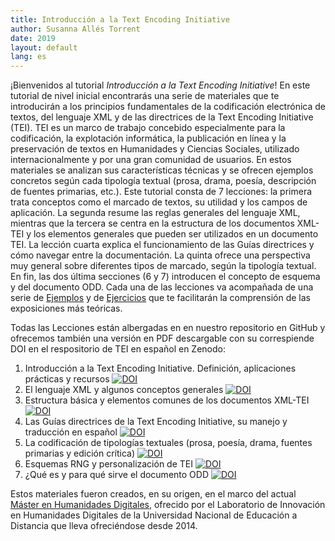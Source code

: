 ```yaml
---
title: Introducción a la Text Encoding Initiative
author: Susanna Allés Torrent
date: 2019
layout: default
lang: es
---
```


¡Bienvenidos al tutorial *Introducción a la Text Encoding Initiative*! En este tutorial de nivel inicial encontrarás una serie de materiales que te introducirán a los principios fundamentales de la codificación electrónica de textos, del lenguaje XML y de las directrices de la Text Encoding Initiative (TEI). TEI es un marco de trabajo concebido especialmente para la codificación, la explotación informática, la publicación en línea y la preservación de textos en Humanidades y Ciencias Sociales, utilizado internacionalmente y por una gran comunidad de usuarios. En estos materiales se analizan sus características técnicas y se ofrecen ejemplos concretos según cada tipología textual (prosa, drama, poesía, descripción de fuentes primarias, etc.). Este tutorial consta de 7 lecciones: la primera trata conceptos como el marcado de textos, su utilidad y los campos de aplicación. La segunda resume las reglas generales del lenguaje XML, mientras que la tercera se centra en la estructura de los documentos XML-TEI y los elementos generales que pueden ser utilizados en un documento TEI. La lección cuarta explica el funcionamiento de las Guías directrices y cómo navegar entre la documentación. La quinta ofrece una perspectiva muy general sobre diferentes tipos de marcado, según la tipología textual. En fin, las dos última secciones (6 y 7) introducen el concepto de esquema y del documento ODD. Cada una de las lecciones va acompañada de una serie de [Ejemplos](https://tthub.io/aprende/ejemplos/) y de [Ejercicios](https://tthub.io/aprende/ejercicios/) que te facilitarán la comprensión de las exposiciones más teóricas. 

Todas las Lecciones están albergadas en en nuestro repositorio en GitHub y ofrecemos también una versión en PDF descargable con su correspiende DOI en el respositorio de TEI en español en Zenodo: 

1. Introducción a la Text Encoding Initiative. Definición, aplicaciones prácticas y recursos  <a href="https://doi.org/10.5281/zenodo.4430863"><img src="https://zenodo.org/badge/DOI/10.5281/zenodo.4430863.svg" alt="DOI"></a>
2. El lenguaje XML y algunos conceptos generales  <a href="https://doi.org/10.5281/zenodo.4445737"><img src="https://zenodo.org/badge/DOI/10.5281/zenodo.4445737.svg" alt="DOI"></a>
3. Estructura básica y elementos comunes de los documentos XML-TEI <a href="https://doi.org/10.5281/zenodo.4446128"><img src="https://zenodo.org/badge/DOI/10.5281/zenodo.4446128.svg" alt="DOI"></a>
4. Las Guías directrices de la Text Encoding Initiative, su manejo y traducción en español <a href="https://doi.org/10.5281/zenodo.4554709"><img src="https://zenodo.org/badge/DOI/10.5281/zenodo.4554709.svg" alt="DOI"></a>
5. La codificación de tipologías textuales (prosa, poesía, drama, fuentes primarias y edición crítica) <a href="https://doi.org/10.5281/zenodo.4555173"><img src="https://zenodo.org/badge/DOI/10.5281/zenodo.4555173.svg" alt="DOI"></a>
6. Esquemas RNG y personalización de TEI <a href="https://doi.org/10.5281/zenodo.4555346"><img src="https://zenodo.org/badge/DOI/10.5281/zenodo.4555346.svg" alt="DOI"></a>
7. ¿Qué es y para qué sirve el documento ODD <a href="https://doi.org/10.5281/zenodo.4555607"><img src="https://zenodo.org/badge/DOI/10.5281/zenodo.4555607.svg" alt="DOI"></a>

Estos materiales fueron creados, en su origen, en el marco del actual [Máster en Humanidades Digitales](https://linhd.uned.es/master-universitario/), ofrecido por el Laboratorio de Innovación en Humanidades Digitales de la Universidad Nacional de Educación a Distancia que lleva ofreciéndose desde 2014.
